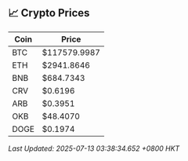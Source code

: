 ## 📈 Crypto Prices

| Coin | Price |
| ---- | ----- |
| BTC | $117579.9987 |
| ETH | $2941.8646 |
| BNB | $684.7343 |
| CRV | $0.6196 |
| ARB | $0.3951 |
| OKB | $48.4070 |
| DOGE | $0.1974 |

_Last Updated: 2025-07-13 03:38:34.652 +0800 HKT_